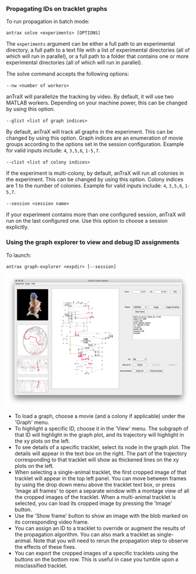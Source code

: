 
### Propagating IDs on tracklet graphs

To run propagation in batch mode:

```console
antrax solve <experiments> [OPTIONS]
```

The `experiments` argument can be either a full path to an experimental directory, a full path to a text file with a list of experimental directories (all of which will run in parallel), or a full path to a folder that contains one or more experimental directories (all of which will run in parallel).


The solve command accepts the following options:

`--nw <number of workers>`

anTraX will parallelize the tracking by video. By default, it will use two MATLAB workers. Depending on your machine power, this can be changed by using this option. 

`--glist <list of graph indices>`

By default, anTraX will track all graphs in the experiment. This can be changed by using this option. Graph indices are an enumeration of movie groups according to the options set in the session configuration. Example for valid inputs include: `4`, `3,5,6`, `1-5,7`.

`--clist <list of colony indices>`

If the experiment is multi-colony, by default, anTraX will run all colonies in the experiment. This can be changed by using this option. Colony indices are 1 to the number of colonies. Example for valid inputs include: `4`, `3,5,6`, `1-5,7`.


`--session <session name>`

If your experiment contains more than one configured session, anTraX will run on the last configured one. Use this option to choose a session explicitly.


### Using the graph explorer to view and debug ID assignments

To launch:

```console
antrax graph-explorer <expdir> [--session]
```

![Graph Explorer](images/graph-explorer1.png)

* To load a graph, choose a movie (and a colony if applicable) under the 'Graph' menu.
* To highlight a specific ID, choose it in the 'View' menu. The subgraph of that ID will highlight in the graph plot, and its trajectory will highlight in the xy plots on the left.
* To see details of a specific tracklet, select its node in the graph plot. The details will appear in the text box on the right. The part of the trajectory corresponding to that tracklet will show as thickened lines on the xy plots on the left.
* When selecting a single-animal tracklet, the first cropped image of that tracklet will appear in the top left panel. You can move between frames by using the drop down menu above the tracklet text box, or press 'Image all frames' to open a separate window with a montage view of all the cropped images of the tracklet. When a multi-animal tracklet is selected, you can load its cropped image by pressing the 'Image' button.
* Use the 'Show frame' button to show an image with the blob marked on its corresponding video frame.
* You can assign an ID to a tracklet to override or augment the results of the propagation algorithm. You can also mark a tracklet as single-animal. Note that you will need to rerun the propagation step to observe the effects of these fixes.
* You can export the cropped images of a specific tracklets using the buttons on the bottom row. This is useful in case you tumble upon a misclassified tracklet.